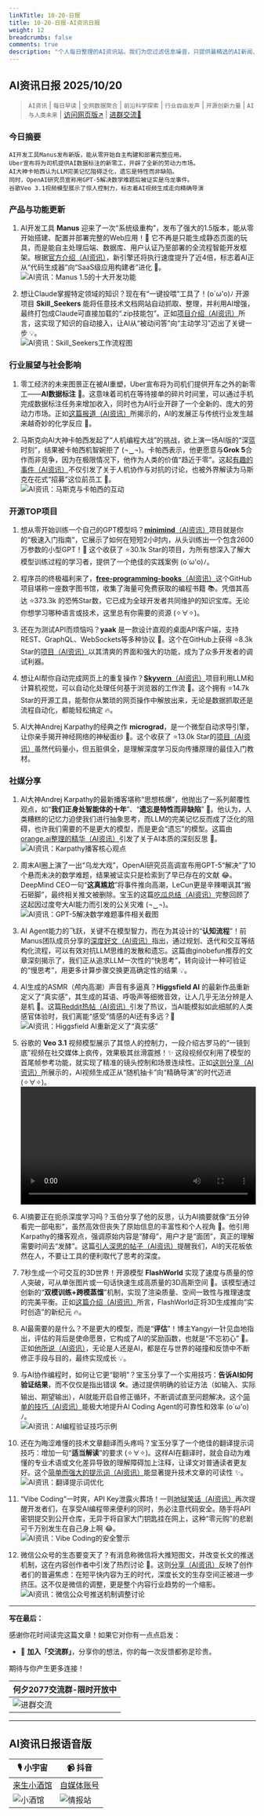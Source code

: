 ```yaml
---
linkTitle: 10-20-日报
title: 10-20-日报-AI资讯日报
weight: 12
breadcrumbs: false
comments: true
description: "个人每日整理的AI资讯站。我们为您过滤信息噪音，只提供最精选的AI新闻、最实用的AI工具与AI教程，助您高效获取人工智能领域的前沿动态"
---
```


## AI资讯日报 2025/10/20

>  `AI资讯` | `每日早读` | `全网数据聚合` | `前沿科学探索` | `行业自由发声` | `开源创新力量` | `AI与人类未来` | [访问网页版↗️](https://ai.hubtoday.app/) | [进群交流🤙](https://source.hubtoday.app/logo/wechat-qun.jpg)



### **今日摘要**

```
AI开发工具Manus发布新版，能从零开始自主构建和部署完整应用。
Uber宣布将为司机提供AI数据标注的新零工，开辟了全新的劳动力市场。
AI大神卡帕西认为LLM完美记忆阻碍泛化，遗忘是特性而非缺陷。
同时，OpenAI研究员宣称用GPT-5解决数学难题后被证实是乌龙事件。
谷歌Veo 3.1视频模型展示了惊人控制力，标志着AI视频生成走向精确导演
```

### 产品与功能更新

1.  AI开发工具 **Manus** 迎来了一次“系统级重构”，发布了强大的1.5版本，能从零开始搭建、配置并部署完整的Web应用！🤯 它不再是只能生成静态页面的玩具，而是能自主处理后端、数据库、用户认证乃至部署的全流程智能开发框架。根据[官方介绍（AI资讯）](https://www.xiaohu.ai/c/xiaohu-ai/manus-1-5-web)，新引擎还将执行速度提升了近4倍，标志着AI正从“代码生成器”向“SaaS级应用构建者”进化 🚀。<br/>![AI资讯：Manus 1.5的十大开发功能](https://source.hubtoday.app/images/2025/10/news_01k7yhfrd1e9x9hd4z6xep1f6a.avif)

2.  想让Claude掌握特定领域的知识？现在有“一键投喂”工具了！(o´ω'o)ﾉ 开源项目 **Skill_Seekers** 能将任意技术文档网站自动抓取、整理，并利用AI增强，最终打包成Claude可直接加载的“.zip技能包”。正如[项目介绍（AI资讯）](https://www.xiaohu.ai/c/a066c4/claude-skill)所言，这实现了知识的自动接入，让AI从“被动问答”向“主动学习”迈出了关键一步 💡。<br/>![AI资讯：Skill_Seekers工作流程图](https://source.hubtoday.app/images/2025/10/news_01k7yhfwg2fz4befcmqs19tvnm.avif)

### 行业展望与社会影响

1.  零工经济的未来图景正在被AI重塑，Uber宣布将为司机们提供开车之外的新零工——**AI数据标注** 🤖。这意味着司机在等待接单的碎片时间里，可以通过手机完成数据标注任务来增加收入，同时也为AI行业开辟了一个全新的、庞大的劳动力市场。正如[这篇报道（AI资讯）](https://www.cnbc.com/2025/10/16/uber-will-offer-us-drivers-more-gig-work-including-ai-data-labeling.html)所揭示的，AI的发展正与传统行业发生越来越奇妙的化学反应 🤔。

2.  马斯克向AI大神卡帕西发起了“人机编程大战”的挑战，欲上演一场AI版的“深蓝时刻”，结果被卡帕西机智婉拒了 (¬‿¬)。卡帕西表示，他更愿意与**Grok 5**合作而非竞争，因为在极限情况下，他作为人类的价值“趋近于零”。这起[有趣的事件（AI资讯）](https://mp.weixin.qq.com/s?__biz=MzIzNjc1NzUzMw==&mid=2247833918&idx=2&sn=3e028e83379fa093736f63bc0413368d)不仅引发了关于人机协作与对抗的讨论，也被外界解读为马斯克在花式“招募”这位前员工 🤔。<br/>![AI资讯：马斯克与卡帕西的互动](https://source.hubtoday.app/images/2025/10/news_01k7yhfzmffmfa82kz29kxs8fz.avif)

### 开源TOP项目

1.  想从零开始训练一个自己的GPT模型吗？[**minimind**（AI资讯）](https://github.com/jingyaogong/minimind)项目就是你的“极速入门指南”，它展示了如何在短短2小时内，从头训练出一个包含2600万参数的小型GPT！🚀 这个收获了 ⭐30.1k Star的项目，为所有想深入了解大模型训练过程的学习者，提供了一个绝佳的实践案例 (o´ω'o)ﾉ。

2.  程序员的终极福利来了，[**free-programming-books**（AI资讯）](https://github.com/EbookFoundation/free-programming-books)这个GitHub项目堪称一座数字图书馆，收集了海量可免费获取的编程书籍 📚。凭借其高达 ⭐373.3k 的恐怖Star数，它已成为全球开发者共同维护的知识宝库。无论你想学习哪种语言或技术，这里总有你需要的资源 (✧∀✧)。

3.  还在为测试API而烦恼吗？**yaak** 是一款设计直观的桌面API客户端，支持REST、GraphQL、WebSockets等多种协议 🦬。这个在GitHub上获得 ⭐8.3k Star的[项目（AI资讯）](https://github.com/mountain-loop/yaak)以其清爽的界面和强大的功能，成为了众多开发者的调试利器。

4.  想让AI帮你自动完成网页上的重复操作？[**Skyvern**（AI资讯）](https://github.com/Skyvern-AI/skyvern)项目利用LLM和计算机视觉，可以自动化处理任何基于浏览器的工作流 🤖。这个拥有 ⭐14.7k Star的开源工具，能帮你从繁琐的网页操作中解放出来，无论是数据抓取还是流程自动化，都能轻松搞定 🔥。

5.  AI大神Andrej Karpathy的经典之作 **micrograd**，是一个微型自动求导引擎，让你亲手揭开神经网络的神秘面纱 🧠。这个收获了 ⭐13.0k Star的[项目（AI资讯）](https://github.com/karpathy/micrograd)虽然代码量小，但五脏俱全，是理解深度学习反向传播原理的最佳入门教材。

### 社媒分享

1.  AI大神Andrej Karpathy的最新播客堪称“思想核爆”，他抛出了一系列颠覆性观点，如“**我们正身处智能体的十年**”、“**遗忘是特性而非缺陷**” 🤯。他认为，人类糟糕的记忆力迫使我们进行抽象思考，而LLM的完美记忆反而成了泛化的阻碍，也许我们需要的不是更大的模型，而是更会“遗忘”的模型。这篇由[orange.ai整理的精华（AI资讯）](https://x.com/oran_ge/status/1979704983265456362)引发了关于AI本质的深刻反思 🤔。<br/>![AI资讯：Karpathy播客核心观点](https://source.hubtoday.app/images/2025/10/news_01k7yhg3k6e60rdsjywxdama3k.avif)

2.  周末AI圈上演了一出“乌龙大戏”，OpenAI研究员高调宣布用GPT-5“解决”了10个悬而未决的数学难题，结果被证实只是检索到了早已存在的文献 😂。DeepMind CEO一句“**这真尴尬**”将事件推向高潮，LeCun更是辛辣嘲讽其“搬石砸脚”，最终相关推文被删除。宝玉的这篇[吃瓜总结（AI资讯）](https://x.com/dotey/status/1979640848041071097)完整回顾了这起因过度夸大AI能力而引发的公关灾难 (¬‿¬)。<br/>![AI资讯：GPT-5解决数学难题事件相关截图](https://source.hubtoday.app/images/2025/10/news_01k7yhg756fmcvesq5gqs37pg3.avif)

3.  AI Agent能力的飞跃，关键不在模型智力，而在为其设计的“**认知流程**”！前Manus团队成员分享的[深度好文（AI资讯）](https://mp.weixin.qq.com/s/tewBKHgbyrjxUjAOmkXI7A)指出，通过规划、迭代和交互等结构化流程，可以有效对抗LLM思维的发散和遗忘。这篇由ginobefun推荐的文章深刻揭示了，我们正从追求LLM一次性的“快思考”，转向设计一种可验证的“慢思考”，用更多计算步骤交换更高确定性的结果 💡。

4.  AI生成的ASMR（颅内高潮）声音有多逼真？**Higgsfield AI** 的最新作品重新定义了“真实感”，其生成的耳语、呼吸声等细微音效，让人几乎无法分辨是人是机 🤯。这篇[Reddit热帖（AI资讯）](https://www.reddit.com/r/artificial/comments/1oapvpe/this_asmr_isnt_human_higgsfield_ai_just_redefined/)引发了热议，当AI能模拟如此细腻的人类感官体验时，我们离能“感受”情感的AI还有多远？🤔<br/>![AI资讯：Higgsfield AI重新定义了“真实感”](https://source.hubtoday.app/images/2025/10/news_01k7yhgaaafn4rhswhf2mcqwwk.avif)

5.  谷歌的 **Veo 3.1** 视频模型展示了其惊人的控制力，一段介绍古罗马的“一镜到底”视频在社交媒体上疯传，效果极其丝滑震撼！✨ 这段视频仅利用了模型的首尾帧参考功能，就实现了精准的镜头控制和场景连续性。正如[这则分享（AI资讯）](https://x.com/op7814/status/1979822641038160135)所展示的，AI视频生成正从“随机抽卡”向“精确导演”的时代迈进 (✧∀✧)。<br/><video src="https://source.hubtoday.app/images/2025/10/news_01k7yhgq5wfrca145kegbs48kv.mp4" controls="controls" width="100%"></video>

6.  AI摘要正在扼杀深度学习吗？玉伯分享了他的反思，认为AI摘要就像“五分钟看完一部电影”，虽然高效但丧失了原始信息的丰富性和个人视角 🤔。他引用Karpathy的播客观点，强调原始内容是“酵母”，用户才是“面团”，真正的理解需要时间去“发酵”。这篇[引人深思的帖子（AI资讯）](https://m.okjike.com/originalPosts/68f452243ea7571a78e788ca)提醒我们，AI的天花板依然在人，不要让工具的便利取代了思考的深度。

7.  7秒生成一个可交互的3D世界！开源模型 **FlashWorld** 实现了速度与质量的惊人突破，可从单张图片或一句话快速生成高质量的3D高斯空间 🫨。该模型通过创新的“**双模训练+跨模蒸馏**”机制，实现了渲染质量、空间一致性与推理速度的完美平衡。正如[这篇介绍（AI资讯）](https://t.co/CildGfyJck)所言，FlashWorld正将3D生成推向“实时创造”的新纪元 🔥。<br/></video>

8.  AI最需要的是什么？不是更大的模型，而是“**评估**”！博主Yangyi一针见血地指出，评估的背后是使命愿景，它构成了AI的奖励函数，也就是“不忘初心” 🎯。正如[他所说（AI资讯）](https://x.com/Yangyixxxx/status/1979761955947864142)，无论是人还是AI，都是在与世界的碰撞和反馈中不断修正手段与目的，最终实现成长 💡。

9.  与AI协作编程时，如何让它更“聪明”？宝玉分享了一个实用技巧：**告诉AI如何验证结果**，而不仅仅是指出错误 🛠️。通过提供明确的验证方法（如输入、实际输出、期望输出），AI就能开启自修正循环，不断调试直至问题解决。这个[简单的技巧（AI资讯）](https://x.com/dotey/status/1979684614949007460)能极大地提升AI Coding Agent的可靠性和效率 (o´ω'o)ﾉ。<br/>![AI资讯：AI编程验证技巧示例](https://source.hubtoday.app/images/2025/10/news_01k7yhgxqnf5ere6fam97ehwev.avif)

10. 还在为晦涩难懂的技术文章翻译而头疼吗？宝玉分享了一个绝佳的翻译提示词技巧：增加一句“**适当解读**”的要求 (✧∀✧)。这样AI在翻译时，就会自动为难懂的专业术语或文化差异导致的理解障碍加上注释，让译文对普通读者更友好。这个[简单而强大的提示词（AI资讯）](https://x.com/dotey/status/1979688852718752144)能显著提升技术文章的可读性 ✨。<br/>![AI资讯：翻译提示词优化](https://source.hubtoday.app/images/2025/10/news_01k7yhh2qpep4bqzpx2wzcnrd6.avif)

11. “Vibe Coding”一时爽，API Key泄露火葬场！一则[地狱笑话（AI资讯）](https://m.okjike.com/originalPosts/68f46facf7aa6d1438ba0c0f)再次提醒开发者们，在享受AI编程带来便利的同时，务必注意代码安全。随手将API密钥提交到公开仓库，无异于将自家大门钥匙挂在网上，这种“零元购”的悲剧可千万别发生在自己身上啊 😂。<br/>![AI资讯：Vibe Coding的安全警示](https://source.hubtoday.app/images/2025/10/news_01k7yhh5vjfx7vjkhvz8d7wj7q.avif)

12. 微信公众号的生态要变天了？有消息称微信将大推短图文，并改变长文的推送机制，这在内容创作者中引发了热烈讨论 🤔。这则[分享（AI资讯）](https://x.com/ZHO_ZHO_ZHO/status/1979795739321762053)反映了创作者们的普遍焦虑：在短平快内容为王的时代，深度长文的生存空间正被进一步挤压。这不仅是微信的调整，更是整个内容行业趋势的一个缩影。<br/>![AI资讯：微信公众号推送机制调整讨论](https://source.hubtoday.app/images/2025/10/news_01k7yhh8dbec9ts1ee1h0msbs0.avif)




---

**写在最后：**

感谢你花时间读完这篇文章！如果它对你有一点点启发：

- 🚀 **加入「交流群」**，分享你的想法，你的每一次反馈都弥足珍贵。

期待与你产生更多连接！

| **何夕2077交流群-限时开放中**                                     |
| ------------------------------------------------------- |
| ![进群交流](https://source.hubtoday.app/logo/wechat-qun.jpg) |


---

## **AI资讯日报语音版**

| 🎙️ **小宇宙** | 📹 **抖音** |
| --- | --- |
| [来生小酒馆](https://www.xiaoyuzhoufm.com/podcast/683c62b7c1ca9cf575a5030e)  |   [自媒体账号](https://www.douyin.com/user/MS4wLjABAAAAwpwqPQlu38sO38VyWgw9ZjDEnN4bMR5j8x111UxpseHR9DpB6-CveI5KRXOWuFwG)|
| ![小酒馆](https://source.hubtoday.app/logo/f959f7984e9163fc50d3941d79a7f262.md.png) | ![情报站](https://source.hubtoday.app/logo/7fc30805eeb831e1e2baa3a240683ca3.md.png) |



